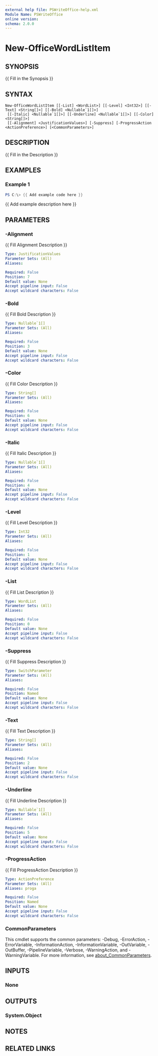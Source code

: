 ```yaml
---
external help file: PSWriteOffice-help.xml
Module Name: PSWriteOffice
online version:
schema: 2.0.0
---
```


# New-OfficeWordListItem

## SYNOPSIS
{{ Fill in the Synopsis }}

## SYNTAX

```
New-OfficeWordListItem [[-List] <WordList>] [[-Level] <Int32>] [[-Text] <String[]>] [[-Bold] <Nullable`1[]>]
 [[-Italic] <Nullable`1[]>] [[-Underline] <Nullable`1[]>] [[-Color] <String[]>]
 [[-Alignment] <JustificationValues>] [-Suppress] [-ProgressAction <ActionPreference>] [<CommonParameters>]
```

## DESCRIPTION
{{ Fill in the Description }}

## EXAMPLES

### Example 1
```powershell
PS C:\> {{ Add example code here }}
```

{{ Add example description here }}

## PARAMETERS

### -Alignment
{{ Fill Alignment Description }}

```yaml
Type: JustificationValues
Parameter Sets: (All)
Aliases:

Required: False
Position: 7
Default value: None
Accept pipeline input: False
Accept wildcard characters: False
```

### -Bold
{{ Fill Bold Description }}

```yaml
Type: Nullable`1[]
Parameter Sets: (All)
Aliases:

Required: False
Position: 3
Default value: None
Accept pipeline input: False
Accept wildcard characters: False
```

### -Color
{{ Fill Color Description }}

```yaml
Type: String[]
Parameter Sets: (All)
Aliases:

Required: False
Position: 6
Default value: None
Accept pipeline input: False
Accept wildcard characters: False
```

### -Italic
{{ Fill Italic Description }}

```yaml
Type: Nullable`1[]
Parameter Sets: (All)
Aliases:

Required: False
Position: 4
Default value: None
Accept pipeline input: False
Accept wildcard characters: False
```

### -Level
{{ Fill Level Description }}

```yaml
Type: Int32
Parameter Sets: (All)
Aliases:

Required: False
Position: 1
Default value: None
Accept pipeline input: False
Accept wildcard characters: False
```

### -List
{{ Fill List Description }}

```yaml
Type: WordList
Parameter Sets: (All)
Aliases:

Required: False
Position: 0
Default value: None
Accept pipeline input: False
Accept wildcard characters: False
```

### -Suppress
{{ Fill Suppress Description }}

```yaml
Type: SwitchParameter
Parameter Sets: (All)
Aliases:

Required: False
Position: Named
Default value: None
Accept pipeline input: False
Accept wildcard characters: False
```

### -Text
{{ Fill Text Description }}

```yaml
Type: String[]
Parameter Sets: (All)
Aliases:

Required: False
Position: 2
Default value: None
Accept pipeline input: False
Accept wildcard characters: False
```

### -Underline
{{ Fill Underline Description }}

```yaml
Type: Nullable`1[]
Parameter Sets: (All)
Aliases:

Required: False
Position: 5
Default value: None
Accept pipeline input: False
Accept wildcard characters: False
```

### -ProgressAction
{{ Fill ProgressAction Description }}

```yaml
Type: ActionPreference
Parameter Sets: (All)
Aliases: proga

Required: False
Position: Named
Default value: None
Accept pipeline input: False
Accept wildcard characters: False
```

### CommonParameters
This cmdlet supports the common parameters: -Debug, -ErrorAction, -ErrorVariable, -InformationAction, -InformationVariable, -OutVariable, -OutBuffer, -PipelineVariable, -Verbose, -WarningAction, and -WarningVariable. For more information, see [about_CommonParameters](http://go.microsoft.com/fwlink/?LinkID=113216).

## INPUTS

### None

## OUTPUTS

### System.Object
## NOTES

## RELATED LINKS
